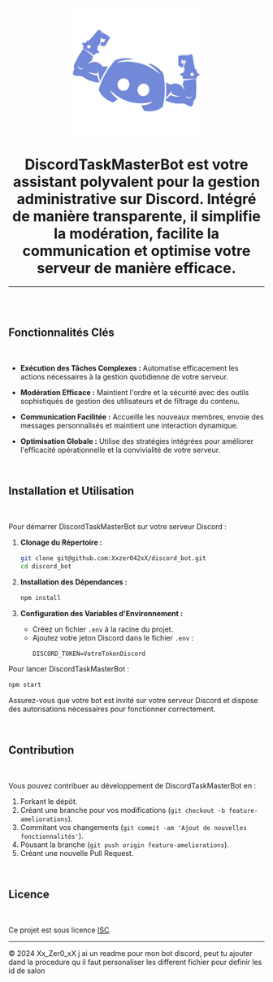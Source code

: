 
<p align="center">
  <img src="images/discord.png" alt="discord_bot" style="width: 50%; height: auto;">
</p>

<h1 align="center">DiscordTaskMasterBot est votre assistant polyvalent pour la gestion administrative sur Discord. Intégré de manière transparente, il simplifie la modération, facilite la communication et optimise votre serveur de manière efficace.</h1>
<hr>
<br><br>

## Fonctionnalités Clés

<br>

- **Exécution des Tâches Complexes :** Automatise efficacement les actions nécessaires à la gestion quotidienne de votre serveur.
  
- **Modération Efficace :** Maintient l'ordre et la sécurité avec des outils sophistiqués de gestion des utilisateurs et de filtrage du contenu.
  
- **Communication Facilitée :** Accueille les nouveaux membres, envoie des messages personnalisés et maintient une interaction dynamique.
  
- **Optimisation Globale :** Utilise des stratégies intégrées pour améliorer l'efficacité opérationnelle et la convivialité de votre serveur.

<br>

## Installation et Utilisation

<br>

Pour démarrer DiscordTaskMasterBot sur votre serveur Discord :

1. **Clonage du Répertoire :**
   ```bash
   git clone git@github.com:Xxzer042xX/discord_bot.git
   cd discord_bot
   ```

2. **Installation des Dépendances :**
   ```bash
   npm install
   ```

3. **Configuration des Variables d'Environnement :**
   - Créez un fichier `.env` à la racine du projet.
   - Ajoutez votre jeton Discord dans le fichier `.env` :
     ```
     DISCORD_TOKEN=VotreTokenDiscord
     ```

Pour lancer DiscordTaskMasterBot :

```bash
npm start
```

Assurez-vous que votre bot est invité sur votre serveur Discord et dispose des autorisations nécessaires pour fonctionner correctement.

<br>

## Contribution

<br>

Vous pouvez contribuer au développement de DiscordTaskMasterBot en :

1. Forkant le dépôt.
2. Créant une branche pour vos modifications (`git checkout -b feature-ameliorations`).
3. Commitant vos changements (`git commit -am 'Ajout de nouvelles fonctionnalités'`).
4. Pousant la branche (`git push origin feature-ameliorations`).
5. Créant une nouvelle Pull Request.

<br>

## Licence

<br>

Ce projet est sous licence [ISC](https://opensource.org/licenses/ISC).

---

© 2024 Xx_Zer0_xX
j ai un readme pour mon bot discord, peut tu ajouter dand la procedure qu il faut personaliser les different fichier pour definir les id de salon
